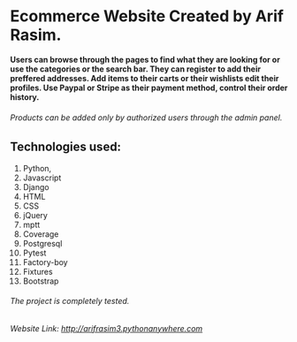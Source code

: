 
# Ecommerce Website Created by Arif Rasim.

**Users can browse through the pages to find what they are looking for or use the categories or the search bar. They can register to add their preffered addresses. Add items to their carts or their wishlists edit their profiles. Use Paypal or Stripe as their payment method, control their order history.**

###### Products can be added only by authorized users through the admin panel.

## Technologies used:
1. Python,
2.  Javascript
3.  Django
4.  HTML
5.  CSS
6.  jQuery
7.  mptt
8.  Coverage
9.  Postgresql
10. Pytest
11. Factory-boy
12. Fixtures 
13. Bootstrap 

###### The project is completely tested.
###### Website Link: http://arifrasim3.pythonanywhere.com


